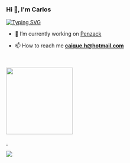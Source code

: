 <h3>Hi 👋, I'm Carlos</h3>

<a href="https://git.io/typing-svg"><img src="https://readme-typing-svg.demolab.com?font=mono&pause=1000&color=15FF02&vCenter=true&width=429&height=45&lines=keep+coding.+keep+learning." alt="Typing SVG" /></a>

- 🔭 I’m currently working on [Penzack](https://penzack.com/) 

- 📫 How to reach me **caique.h@hotmail.com**

<p>&nbsp;</p>

<div>
  <a href="https://github.com/carlosh-dev">
  <img height="180em" src="https://github-readme-stats.vercel.app/api/top-langs/?username=carlosh-dev&layout=compact&langs_count=7&theme=dark"/>
</div>

<p>&nbsp;</p>

<div> 
  <a href="https://www.linkedin.com/in/carlos-henrique-vieira-de-lima-541875182/" target="_blank"><img src="https://img.shields.io/badge/-LinkedIn-%230077B5?style=for-the-badge&logo=linkedin&logoColor=white" target="_blank"></a> 
</div>
